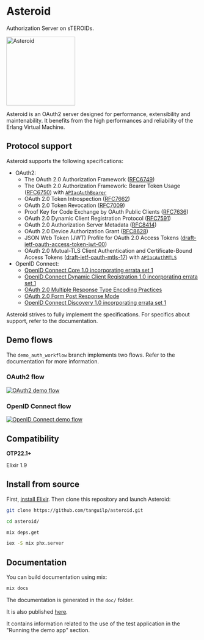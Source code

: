 # Asteroid

Authorization Server on sTEROIDs.

<img src="assets/static/images/asteroid.svg" alt="Asteroid" width="180px"/>


Asteroid is an OAuth2 server designed for performance, extensibility and maintenability. It
benefits from the high performances and reliability of the Erlang Virtual Machine.

## Protocol support

Asteroid supports the following specifications:
- OAuth2:
  - The OAuth 2.0 Authorization Framework ([RFC6749](https://tools.ietf.org/html/rfc6749))
  - The OAuth 2.0 Authorization Framework: Bearer Token Usage ([RFC6750](https://www.rfc-editor.org/rfc/rfc6750.html))
  with [`APIacAuthBearer`](https://github.com/tanguilp/apiac_auth_bearer)
  - OAuth 2.0 Token Introspection ([RFC7662](https://tools.ietf.org/html/rfc7662))
  - OAuth 2.0 Token Revocation ([RFC7009](https://tools.ietf.org/html/rfc7009))
  - Proof Key for Code Exchange by OAuth Public Clients ([RFC7636](https://tools.ietf.org/html/rfc7636))
  - OAuth 2.0 Dynamic Client Registration Protocol ([RFC7591](https://tools.ietf.org/html/rfc7591))
  - OAuth 2.0 Authorization Server Metadata ([RFC8414](https://tools.ietf.org/html/rfc8414))
  - OAuth 2.0 Device Authorization Grant ([RFC8628](https://www.rfc-editor.org/rfc/rfc8628.html))
  - JSON Web Token (JWT) Profile for OAuth 2.0 Access Tokens
  ([draft-ietf-oauth-access-token-jwt-00](https://tools.ietf.org/html/draft-ietf-oauth-access-token-jwt-00))
  - OAuth 2.0 Mutual-TLS Client Authentication and Certificate-Bound Access Tokens
  ([draft-ietf-oauth-mtls-17](https://tools.ietf.org/html/draft-ietf-oauth-mtls-17))
  with [`APIacAuthMTLS`](https://github.com/tanguilp/apiac_auth_mtls)
- OpenID Connect:
  - [OpenID Connect Core 1.0 incorporating errata set 1](https://openid.net/specs/openid-connect-core-1_0.html)
  - [OpenID Connect Dynamic Client Registration 1.0 incorporating errata set 1](https://openid.net/specs/openid-connect-registration-1_0.html)
  - [OAuth 2.0 Multiple Response Type Encoding Practices](https://openid.net/specs/oauth-v2-multiple-response-types-1_0.html)
  - [OAuth 2.0 Form Post Response Mode](https://openid.net/specs/oauth-v2-form-post-response-mode-1_0.html)
  - [OpenID Connect Discovery 1.0 incorporating errata set 1](https://openid.net/specs/openid-connect-discovery-1_0.html)

Asteroid strives to fully implement the specifications. For specifics about support, refer to
the documentation.

## Demo flows

The `demo_auth_workflow` branch implements two flows. Refer to the documentation for more
information.

### OAuth2 flow

[![OAuth2 demo flow](https://raw.githubusercontent.com/tanguilp/asteroid/master/guides/media/oauth2_flow_video_screenshot.png)](https://vimeo.com/356037657)

### OpenID Connect flow

[![OpenID Connect demo flow](https://raw.githubusercontent.com/tanguilp/asteroid/master/guides/media/oidc_flow_video_screenshot.png)](https://vimeo.com/356037941)

## Compatibility

**OTP22.1+**

Elixir 1.9

## Install from source

First,
[install Elixir](https://www.google.com/search?client=ubuntu&channel=fs&q=install+elixir&ie=utf-8&oe=utf-8). Then clone this repository and launch Asteroid:

```bash
git clone https://github.com/tanguilp/asteroid.git

cd asteroid/

mix deps.get

iex -S mix phx.server
```

## Documentation

You can build documentation using mix:

```bash
mix docs
```

The documentation is generated in the `doc/` folder.

It is also published [here](http://svground.fr/asteroid/doc/).

It contains information related to the use of the test application in the "Running the demo app"
section.
